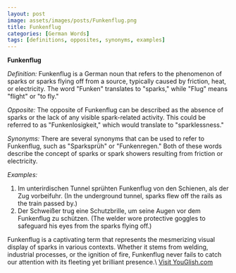 ```yaml
---
layout: post
image: assets/images/posts/Funkenflug.png
title: Funkenflug
categories: [German Words]
tags: [definitions, opposites, synonyms, examples]
---
```


**Funkenflug**

*Definition:*
Funkenflug is a German noun that refers to the phenomenon of sparks or sparks flying off from a source, typically caused by friction, heat, or electricity. The word "Funken" translates to "sparks," while "Flug" means "flight" or "to fly."

*Opposite:*
The opposite of Funkenflug can be described as the absence of sparks or the lack of any visible spark-related activity. This could be referred to as "Funkenlosigkeit," which would translate to "sparklessness."

*Synonyms:*
There are several synonyms that can be used to refer to Funkenflug, such as "Sparksprüh" or "Funkenregen." Both of these words describe the concept of sparks or spark showers resulting from friction or electricity.

*Examples:*
1. Im unterirdischen Tunnel sprühten Funkenflug von den Schienen, als der Zug vorbeifuhr. (In the underground tunnel, sparks flew off the rails as the train passed by.)
2. Der Schweißer trug eine Schutzbrille, um seine Augen vor dem Funkenflug zu schützen. (The welder wore protective goggles to safeguard his eyes from the sparks flying off.)

Funkenflug is a captivating term that represents the mesmerizing visual display of sparks in various contexts. Whether it stems from welding, industrial processes, or the ignition of fire, Funkenflug never fails to catch our attention with its fleeting yet brilliant presence.\ <a id="yg-widget-0" class="youglish-widget" data-query="Funkenflug" data-lang="german" data-components="8412" data-auto-start="0" data-bkg-color="theme_light" data-title="How%20to%20pronounce%20Funkenflug%20in%20German"  rel="nofollow" href="https://youglish.com">Visit YouGlish.com</a><script async src="https://youglish.com/public/emb/widget.js" charset="utf-8"></script>